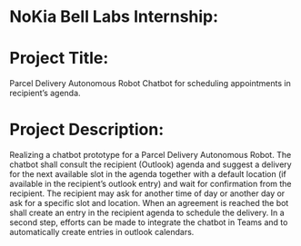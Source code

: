 # NoKia Bell Labs Internship:

#	Project Title:  
Parcel Delivery Autonomous Robot Chatbot for scheduling appointments in recipient’s agenda.

#	Project Description:
Realizing a chatbot prototype for a Parcel Delivery Autonomous Robot. The chatbot shall consult the recipient (Outlook) agenda and suggest a delivery for 
the next available slot in the agenda together with a default location (if available in the recipient’s outlook entry) and wait for confirmation from the recipient. 
The recipient may ask for another time of day or another day or ask for a specific slot and location. When an agreement is reached the bot shall create an 
entry in the recipient agenda to schedule the delivery. In a second step, efforts can be made to integrate the chatbot in Teams and to automatically create 
entries in outlook calendars.


